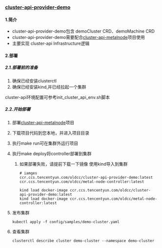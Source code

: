 ### [cluster-api-provider-demo](https://github.com/git-czy/cluster-api-provider-demo)

#### 1.简介

- cluster-api-provider-demo包含 demoCluster CRD、demoMachine CRD
- cluster-api-provider-demo需要配合[cluster-api-metalnode](https://github.com/git-czy/cluster-api-metalnode)项目使用
- 主要实现 cluster-api Infrastructure逻辑

#### 2.部署

##### 2.1.部署前的准备

1. 确保已经安装clusterctl
2. 确保已经安装kind,并已经拉起一个集群

cluster-api环境配置可参考init_cluster_api_env.sh脚本

##### 2.2.开始部署

1. 部署[cluster-api-metalnode](https://github.com/git-czy/cluster-api-metalnode)项目

2. 下载项目代码到您本地，并进入项目目录

3. 执行make run可在集群外运行项目

4. 执行make deploy将controller部署到集群

   1. 如果部署失败，请提前下载一下镜像 使用kind导入到集群

      ```
      # iamges
      ccr.ccs.tencentyun.com/oldcc/cluster-api-provider-demo:latest
      ccr.ccs.tencentyun.com/oldcc/metal-node-controller:latest
      
      kind load docker-image ccr.ccs.tencentyun.com/oldcc/cluster-api-provider-demo:latest
      kind load docker-image ccr.ccs.tencentyun.com/oldcc/metal-node-controller:latest
      ```

5. 发布集群

   ```
   kubectl apply -f config/samples/demo-cluster.yaml
   ```

6. 查看集群

   ```
   clusterctl describe cluster demo-cluster --namespace demo-cluster
   ```

   



